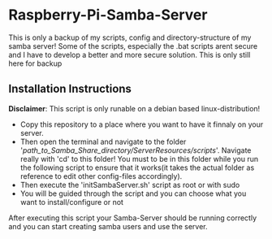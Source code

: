 # Raspberry-Pi-Samba-Server

This is only a backup of my scripts, config and directory-structure of my samba server! Some of the scripts, especially the .bat scripts arent secure and I have to develop a better and more secure solution. This is only still here for backup

## Installation Instructions
**Disclaimer**: This script is only runable on a debian based linux-distribution!

* Copy this repository to a place where you want to have it finnaly on your server.
* Then open the terminal and navigate to the folder '*path_to_Samba_Share_directory/ServerResources/scripts*'. Navigate really with 'cd' to this folder! You must to be in this folder while you run the following script to ensure that it works(it takes the actual folder as reference to edit other config-files accordingly).
* Then execute the 'initSambaServer.sh' script as root or with sudo
* You will be guided through the script and you can choose what you want to install/configure or not

After executing this script your Samba-Server should be running correctly and you can start creating samba users and use the server.
